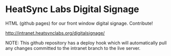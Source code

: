 HeatSync Labs Digital Signage
==============

HTML (github pages) for our front window digital signage. Contribute!

http://intranet.heatsynclabs.org/digitalsignage/

NOTE: This github repository has a deploy hook which will automatically pull any changes committed to the intranet branch to the live server.
